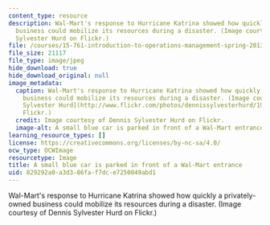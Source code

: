 ```yaml
---
content_type: resource
description: Wal-Mart's response to Hurricane Katrina showed how quickly a privately-owned
  business could mobilize its resources during a disaster. (Image courtesy of Dennis
  Sylvester Hurd on Flickr.)
file: /courses/15-761-introduction-to-operations-management-spring-2013/829292a0a3d386faf7dce7250049abd1_15-761s13.jpg
file_size: 21117
file_type: image/jpeg
hide_download: true
hide_download_original: null
image_metadata:
  caption: Wal-Mart's response to Hurricane Katrina showed how quickly a privately-owned
    business could mobilize its resources during a disaster. (Image courtesy of [Dennis
    Sylvester Hurd](http://www.flickr.com/photos/dennissylvesterhurd/196366883/) on
    Flickr.)
  credit: Image courtesy of Dennis Sylvester Hurd on Flickr.
  image-alt: A small blue car is parked in front of a Wal-Mart entrance.
learning_resource_types: []
license: https://creativecommons.org/licenses/by-nc-sa/4.0/
ocw_type: OCWImage
resourcetype: Image
title: A small blue car is parked in front of a Wal-Mart entrance
uid: 829292a0-a3d3-86fa-f7dc-e7250049abd1
---
```

Wal-Mart's response to Hurricane Katrina showed how quickly a privately-owned business could mobilize its resources during a disaster. (Image courtesy of Dennis Sylvester Hurd on Flickr.)